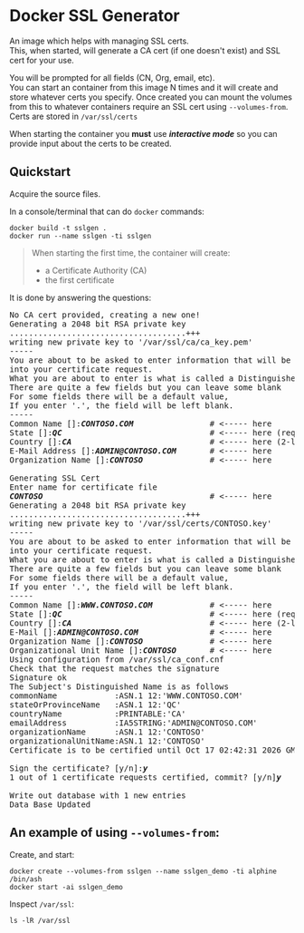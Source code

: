 Docker SSL Generator
====================

An image which helps with managing SSL certs.<br />
This, when started, will generate a CA cert (if one doesn't exist) and SSL cert for your use.<br />

You will be prompted for all fields (CN, Org, email, etc).<br />
You can start an container from this image N times and it will create and store whatever certs you specify.
Once created you can mount the volumes from this to whatever containers require an SSL cert using `--volumes-from`.<br />
Certs are stored in `/var/ssl/certs`

When starting the container you **must** use ***interactive mode*** so you can provide input about the certs to be created.

Quickstart
----------

Acquire the source files.

In a console/terminal that can do `docker` commands:

    docker build -t sslgen .
    docker run --name sslgen -ti sslgen

> When starting the first time, the container will create:
> - a Certificate Authority (CA)
> - the first certificate

It is done by answering the questions:

<pre>
No CA cert provided, creating a new one!
Generating a 2048 bit RSA private key
.....................................+++
writing new private key to '/var/ssl/ca/ca_key.pem'
-----
You are about to be asked to enter information that will be incorporated
into your certificate request.
What you are about to enter is what is called a Distinguished Name or a DN.
There are quite a few fields but you can leave some blank
For some fields there will be a default value,
If you enter '.', the field will be left blank.
-----
Common Name []:<b><i>CONTOSO.COM</i></b>                # <----- here
State []:<b><i>QC</i></b>                               # <----- here (required)
Country []:<b><i>CA</i></b>                             # <----- here (2-letter country code required)
E-Mail Address []:<b><i>ADMIN@CONTOSO.COM</i></b>       # <----- here
Organization Name []:<b><i>CONTOSO</i></b>              # <----- here

Generating SSL Cert
Enter name for certificate file
<b><i>CONTOSO</i></b>                                   # <----- here
Generating a 2048 bit RSA private key
.....................................+++
writing new private key to '/var/ssl/certs/CONTOSO.key'
-----
You are about to be asked to enter information that will be incorporated
into your certificate request.
What you are about to enter is what is called a Distinguished Name or a DN.
There are quite a few fields but you can leave some blank
For some fields there will be a default value,
If you enter '.', the field will be left blank.
-----
Common Name []:<b><i>WWW.CONTOSO.COM</i></b>            # <----- here
State []:<b><i>QC</i></b>                               # <----- here (required)
Country []:<b><i>CA</i></b>                             # <----- here (2-letter country code required)
E-Mail []:<b><i>ADMIN@CONTOSO.COM</i></b>               # <----- here
Organization Name []:<b><i>CONTOSO</i></b>              # <----- here
Organizational Unit Name []:<b><i>CONTOSO</i></b>       # <----- here
Using configuration from /var/ssl/ca_conf.cnf
Check that the request matches the signature
Signature ok
The Subject's Distinguished Name is as follows
commonName            :ASN.1 12:'WWW.CONTOSO.COM'
stateOrProvinceName   :ASN.1 12:'QC'
countryName           :PRINTABLE:'CA'
emailAddress          :IA5STRING:'ADMIN@CONTOSO.COM'
organizationName      :ASN.1 12:'CONTOSO'
organizationalUnitName:ASN.1 12:'CONTOSO'
Certificate is to be certified until Oct 17 02:42:31 2026 GMT (3650 days)

Sign the certificate? [y/n]:<b><i>y</i></b>                                  # <----- here
1 out of 1 certificate requests certified, commit? [y/n]<b><i>y</i></b>      # <----- here

Write out database with 1 new entries
Data Base Updated
</pre>

An example of using `--volumes-from`:
-------------------------------------

Create, and start:

    docker create --volumes-from sslgen --name sslgen_demo -ti alphine /bin/ash
    docker start -ai sslgen_demo

Inspect `/var/ssl`:

    ls -lR /var/ssl

